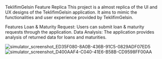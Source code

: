 TeklifimGelsin Feature Replica
This project is a almost replica of the UI and UX designs of the TeklifimGelsin application. It aims to mimic the functionalities and user experience provided by TeklifimGelsin.

Features
Loan & Maturity Request: Users can submit loan & maturity requests through the application.
Data Analysis: The application provides analysis of returned data for loans and maturities.

![simulator_screenshot_ED35F080-8A0B-436B-91C5-0829ADF07ED5](https://github.com/batkap/teklifimgelsin_feature/assets/141590022/8405a28f-1d43-4b52-b705-115727c03ad4)
![simulator_screenshot_D400AAF4-C040-41E6-B58B-CD9598FF00AA](https://github.com/batkap/teklifimgelsin_feature/assets/141590022/6515d630-8f3c-435d-a00c-70b038022613)
